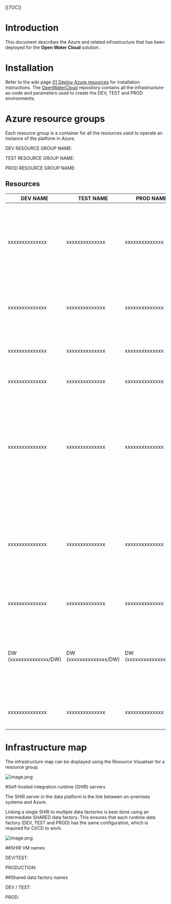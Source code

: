 [[_TOC_]]

# Introduction

This document describes the Azure and related infrastructure that has been deployed for the **Open Water Cloud** solution.

# Installation

Refer to the wiki page [01 Deploy Azure resources](/Installation/01-Deploy-Azure-resources) for installation instructions. The [OpenWaterCloud](https://dev.azure.com/data-divers/Open%20Water%20Cloud/_git/OpenWaterCloud) repository contains all the infrastructure-as-code and parameters used to create the DEV, TEST and PROD environments.

# Azure resource groups

Each resource group is a container for all the resources used to operate an instance of the platform in Azure. 

DEV RESOURCE GROUP NAME: 

TEST RESOURCE GROUP NAME: 

PROD RESOURCE GROUP NAME: 

## Resources 

| **DEV NAME** | **TEST NAME** | **PROD NAME** |**TYPE**  |  **PURPOSE**|
|--|--|--|--|--|
|xxxxxxxxxxxxxx|xxxxxxxxxxxxxx|xxxxxxxxxxxxxx|Data factory (V2)|Performs orchestration and data integration between sources and Azure. Triggers data transformation logic held in the Azure SQL Database.|
|xxxxxxxxxxxxxx|xxxxxxxxxxxxxx|xxxxxxxxxxxxxx|Key vault|Stores the credentials used to access source systems and Azure related components of the platform.|
|xxxxxxxxxxxxxx|xxxxxxxxxxxxxx|xxxxxxxxxxxxxx|Log Analytics workspace|Used to log Azure platform operations for troubleshooting and auditing.|
|xxxxxxxxxxxxxx|xxxxxxxxxxxxxx|xxxxxxxxxxxxxx|SQL server|The logical server that holds the Azure SQL Database.|
|xxxxxxxxxxxxxx|xxxxxxxxxxxxxx|xxxxxxxxxxxxxx|Blob storage account|The bronze data lake that stores raw data in the format it was received, such as CSVs, JSON files and Excel spreadsheets. Note that data from databases goes directly to the silver data lake and is not stored in bronze|
|xxxxxxxxxxxxxx|xxxxxxxxxxxxxx|xxxxxxxxxxxxxx|Azure Data Lake Storage Gen 2|The silver data lake that stores historical data ingested into the platform, unified as parquet files. Does not stored modelled data as all modelling is done in the Azure SQL Database.|
|xxxxxxxxxxxxxx|xxxxxxxxxxxxxx|xxxxxxxxxxxxxx|Blob storage account|Stores auditing and log data for the platform.|
|DW (xxxxxxxxxxxxxx/DW)|DW (xxxxxxxxxxxxxx/DW)|DW (xxxxxxxxxxxxxx/DW)|Azure SQL database|Used to store the integration framework metadata, full copies of all source data, business logic to transform the data, and integrated models for reporting.|	
|xxxxxxxxxxxxxx|xxxxxxxxxxxxxx|xxxxxxxxxxxxxx|Azure Databricks|On demand compute that can be used for advanced analytics.|
	
# Infrastructure map

The infrastructure map can be displayed using the Resource Visualiser for a resource group.

![image.png](/.attachments/image-442f62db-3067-4949-84d4-c6a208379d98.png)

#Self-hosted integration runtime (SHIR) servers

The SHIR server in the data platform is the link between on-premises systems and Azure. 

Linking a single SHIR to multiple data factories is best done using an intermediate SHARED data factory. This ensures that each runtime data factory (DEV, TEST and PROD) has the same configuration, which is required for CI/CD to work.

![image.png](/.attachments/image-a2624949-b43a-4167-af64-d17b3510cda5.png)

##SHIR VM names

DEV/TEST: 

PRODUCTION: 

##Shared data factory names

DEV / TEST: 

PROD: 


